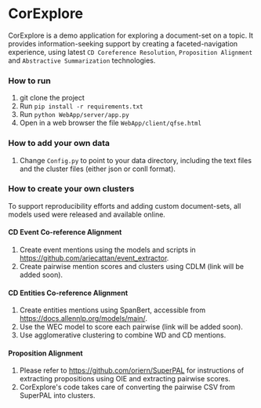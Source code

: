 # CorExplore

CorExplore is a demo application for exploring a document-set on a topic.
It provides information-seeking support by creating a faceted-navigation experience, using latest `CD Coreference Resolution`, `Proposition Alignment` and `Abstractive Summarization` technologies.


### How to run

1. git clone the project
2. Run `pip install -r requirements.txt`
2. Run `python WebApp/server/app.py`
3. Open in a web browser the file `WebApp/client/qfse.html`

### How to add your own data

1. Change `Config.py` to point to your data directory, including the text files and the cluster files (either json or conll format).

### How to create your own clusters

To support reproducibility efforts and adding custom document-sets, all models used were released and available online.

#### CD Event Co-reference Alignment

1. Create event mentions using the models and scripts in https://github.com/ariecattan/event_extractor.
2. Create pairwise mention scores and clusters using CDLM (link will be added soon).

#### CD Entities Co-reference Alignment

1. Create entities mentions using SpanBert, accessible from https://docs.allennlp.org/models/main/.
2. Use the WEC model to score each pairwise (link will be added soon).
3. Use agglomerative clustering to combine WD and CD mentions.

#### Proposition Alignment

1. Please refer to https://github.com/oriern/SuperPAL for instructions of extracting propositions using OIE and extracting pairwise scores.
2. CorExplore's code takes care of converting the pairwise CSV from SuperPAL into clusters. 